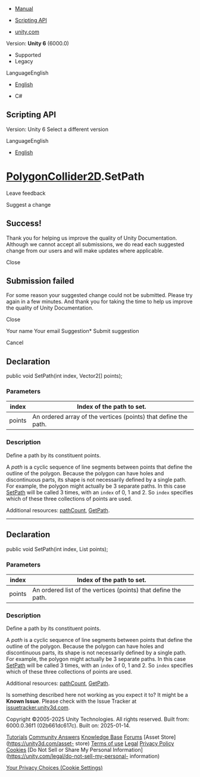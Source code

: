 [ ]()

  * [Manual](../Manual/index.html)
  * [Scripting API](../ScriptReference/index.html)

  * [unity.com](https://unity.com/)

Version: **Unity 6** (6000.0)

  * Supported
  * Legacy

LanguageEnglish

  * [English]()

  * C#

[ ](https://docs.unity3d.com)

## Scripting API

Version: Unity 6 Select a different version

LanguageEnglish

  * [English]()

#  [PolygonCollider2D](PolygonCollider2D.html).SetPath

Leave feedback

Suggest a change

## Success!

Thank you for helping us improve the quality of Unity Documentation. Although
we cannot accept all submissions, we do read each suggested change from our
users and will make updates where applicable.

Close

## Submission failed

For some reason your suggested change could not be submitted. Please <a>try
again</a> in a few minutes. And thank you for taking the time to help us
improve the quality of Unity Documentation.

Close

Your name Your email Suggestion* Submit suggestion

Cancel

[ ]()

## Declaration

public void SetPath(int index, Vector2[] points);

### Parameters

index | Index of the path to set.  
---|---  
points | An ordered array of the vertices (points) that define the path.  
  
### Description

Define a path by its constituent points.

A _path_ is a cyclic sequence of line segments between points that define the
outline of the polygon. Because the polygon can have holes and discontinuous
parts, its shape is not necessarily defined by a single path. For example, the
polygon might actually be 3 separate paths. In this case
[SetPath](PolygonCollider2D.SetPath.html) will be called 3 times, with an
`index` of 0, 1 and 2. So `index` specifies which of these three collections
of points are used.  
  
Additional resources: [pathCount](PolygonCollider2D-pathCount.html),
[GetPath](PolygonCollider2D.GetPath.html).

* * *

## Declaration

public void SetPath(int index, List<Vector2> points);

### Parameters

index | Index of the path to set.  
---|---  
points | An ordered list of the vertices (points) that define the path.  
  
### Description

Define a path by its constituent points.

A _path_ is a cyclic sequence of line segments between points that define the
outline of the polygon. Because the polygon can have holes and discontinuous
parts, its shape is not necessarily defined by a single path. For example, the
polygon might actually be 3 separate paths. In this case
[SetPath](PolygonCollider2D.SetPath.html) will be called 3 times, with an
`index` of 0, 1 and 2. So `index` specifies which of these three collections
of points are used.  
  
Additional resources: [pathCount](PolygonCollider2D-pathCount.html),
[GetPath](PolygonCollider2D.GetPath.html).

Is something described here not working as you expect it to? It might be a
**Known Issue**. Please check with the Issue Tracker at
[issuetracker.unity3d.com](https://issuetracker.unity3d.com).

Copyright ©2005-2025 Unity Technologies. All rights reserved. Built from:
6000.0.36f1 (02b661dc617c). Built on: 2025-01-14.

[Tutorials](https://unity3d.com/learn) [Community
Answers](https://answers.unity3d.com) [Knowledge
Base](https://support.unity3d.com/hc/en-us)
[Forums](https://forum.unity3d.com) [Asset Store](https://unity3d.com/asset-
store) [Terms of use](https://docs.unity3d.com/Manual/TermsOfUse.html)
[Legal](https://unity.com/legal) [Privacy
Policy](https://unity.com/legal/privacy-policy)
[Cookies](https://unity.com/legal/cookie-policy) [Do Not Sell or Share My
Personal Information](https://unity.com/legal/do-not-sell-my-personal-
information)

[Your Privacy Choices (Cookie Settings)](javascript:void\(0\);)

